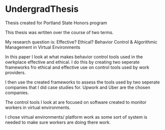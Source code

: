 # UndergradThesis
Thesis created for Portland State Honors program

This thesis was wrtiten over the course of two terms.

My research question is: Effective? Ethical? Behavior Control & Algorithmic Management in Virtual Environments 

In this paper I look at what makes behavior control tools used in the owrkplace effective and ethical.
I do this by creating two seperate frameworks fro ethical and effective use on control tools used by work providers.

I then use the created frameworks to assess the tools used by two seperate companies that I did case studies for.
Upwork and Uber are the chosen companies.

The control tools I look at are focused on software created to monitor workers in virtual environments.

I chose virtual environments/ platform work as some sort of system is needed to make sure workers are doing there work.
